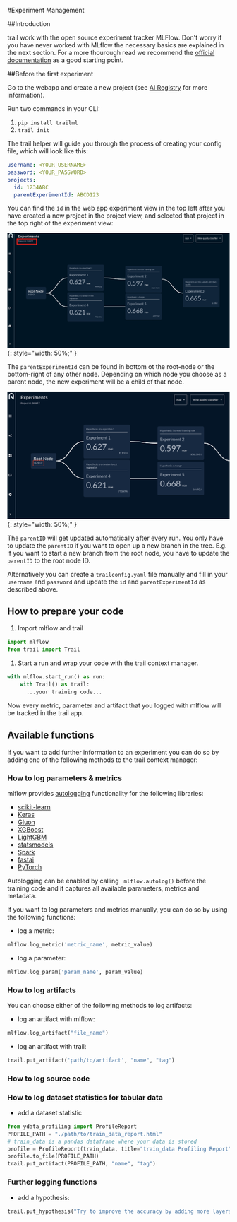 #Experiment Management


##Introduction

trail work with the open source experiment tracker MLFlow. Don't worry if you have never worked with MLflow the necessary basics are explained in the next section. 
For a more thourough read we recommend the [official documentation](https://mlflow.org/docs/latest/index.html) as a good starting point.

##Before the first experiment

Go to the webapp and create a new project (see [AI Registry](AI_Registry.md) for more information).

Run two commands in your CLI:

1.  ```pip install trailml```
2.  ```trail init```
   
The trail helper will guide you through the process of creating your config file, which will look like this:

``` yaml
username: <YOUR_USERNAME>
password: <YOUR_PASSWORD>
projects:
  id: 1234ABC
  parentExperimentId: ABCD123
```
You can find the ```ìd``` in the web app experiment view in the top left after you have created a new project in the project view, and selected that project in the top right of the experiment view:

![ID_in_Flow](/ID_in_Flow.png){: style="width: 50%;" }

The ```parentExperimentId``` can be found in bottom ot the root-node or the bottom-right of any other node. Depending on which node you choose as a parent node, the new experiment will be a child of that node.

![parentID_in_Flow](/parent_ID_in_Flow.png){: style="width: 50%;" }

The ```parentID``` will get updated automatically after every run. You only have to update the ```parentID``` if you want to open up a new branch in the tree.
E.g. if you want to start a new branch from the root node, you have to update the ```parentID``` to the root node ID.

Alternatively you can create a ```trailconfig.yaml``` file manually and fill in your ```username``` and ```password``` and update the ```id``` and ```parentExperimentId``` as described above.


## How to prepare your code


1. Import mlflow and trail
``` python
import mlflow
from trail import Trail
```

1. Start a run and wrap your code with the trail context manager. 
``` python
with mlflow.start_run() as run:
    with Trail() as trail:
      ...your training code...
```

Now every metric, parameter and artifact that you logged with mlflow will be tracked in the trail app.

## Available functions
If you want to add further information to an experiment you can do so by adding one of the following methods to the trail context manager:

### How to log parameters & metrics

mlflow provides [autologging](https://mlflow.org/docs/latest/tracking.html#automatic-logging) functionality for the following libraries:

- [scikit-learn](https://mlflow.org/docs/latest/tracking.html#automatic-logging-from-scikit-learn)
- [Keras](https://mlflow.org/docs/latest/tracking.html#keras)
- [Gluon](https://mlflow.org/docs/latest/tracking.html#gluon)
- [XGBoost](https://mlflow.org/docs/latest/tracking.html#xgboost)
- [LightGBM](https://mlflow.org/docs/latest/tracking.html#lightgbm)
- [statsmodels](https://mlflow.org/docs/latest/tracking.html#statsmodels)
- [Spark](https://mlflow.org/docs/latest/tracking.html#spark)
- [fastai](https://mlflow.org/docs/latest/tracking.html#fastai)
- [PyTorch](https://mlflow.org/docs/latest/tracking.html#pytorch)

Autologging can be enabled by calling ``` mlflow.autolog()``` before the training code and it captures all available parameters, metrics and metadata.


If you want to log parameters and metrics manually, you can do so by using the following functions:

- log a metric:
``` python
mlflow.log_metric('metric_name', metric_value)
```
- log a parameter:
``` python
mlflow.log_param('param_name', param_value)
```

### How to log artifacts
You can choose either of the following methods to log artifacts:

- log an artifact with mlflow:
``` python
mlflow.log_artifact("file_name")
```
  
- log an artifact with trail:
``` python
trail.put_artifact('path/to/artifact', "name", "tag")
```


### How to log source code


### How to log dataset statistics for tabular data

- add a dataset statistic
``` python
from ydata_profiling import ProfileReport
PROFILE_PATH = "./path/to/train_data_report.html"
# train_data is a pandas dataframe where your data is stored
profile = ProfileReport(train_data, title="train_data Profiling Report")
profile.to_file(PROFILE_PATH)
trail.put_artifact(PROFILE_PATH, "name", "tag")
```

### Further logging functions

- add a hypothesis:
``` python
trail.put_hypothesis("Try to improve the accuracy by adding more layers to the model")
```